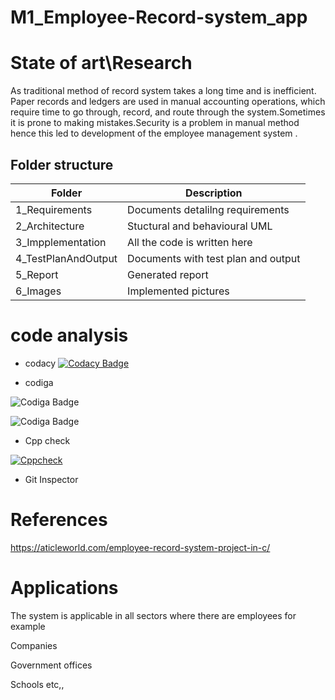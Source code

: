 # M1_Employee-Record-system_app

# State of art\Research

As traditional method of record system takes a long time and is inefficient. Paper records and ledgers are used in manual accounting operations, which require time to go through, record, and route through the system.Sometimes it is prone to making mistakes.Security is a problem in manual method hence this led to development of the 
employee management system .

 ## Folder structure
 
 |   Folder           |Description                         | 
 |--------------------|------------------------------------|
 |1_Requirements      |Documents detalilng requirements    |
 |2_Architecture      |Stuctural and behavioural UML       |
 |3_Impplementation   |All the code is written here        | 
 |4_TestPlanAndOutput |Documents with test plan and output |
 |5_Report            |Generated report                    |   
 |6_Images            |Implemented pictures                |
 
 
 # code analysis
 
 * codacy
 [![Codacy Badge](https://app.codacy.com/project/badge/Grade/b4d684934fb44d70bf2fc12ee6c95b30)](https://www.codacy.com/gh/Aishwaryahosamani/M1_Employee-Record-system_app/dashboard?utm_source=github.com&amp;utm_medium=referral&amp;utm_content=Aishwaryahosamani/M1_Employee-Record-system_app&amp;utm_campaign=Badge_Grade)
 
 * codiga
 
 ![Codiga Badge](https://api.codiga.io/project/31449/score/svg)

 ![Codiga Badge](https://api.codiga.io/project/31449/status/svg)
 
 
* Cpp check

[![Cppcheck](https://github.com/Aishwaryahosamani/M1_Employee-Record-system_app/actions/workflows/cpp%20check.yml/badge.svg)](https://github.com/Aishwaryahosamani/M1_Employee-Record-system_app/actions/workflows/cpp%20check.yml)

* Git Inspector



 


 # References
 
 https://aticleworld.com/employee-record-system-project-in-c/
 
 
 # Applications 
 
 The system is applicable in all sectors where there are employees for example
 
 Companies
 
 Government offices
 
 Schools etc,,
 
